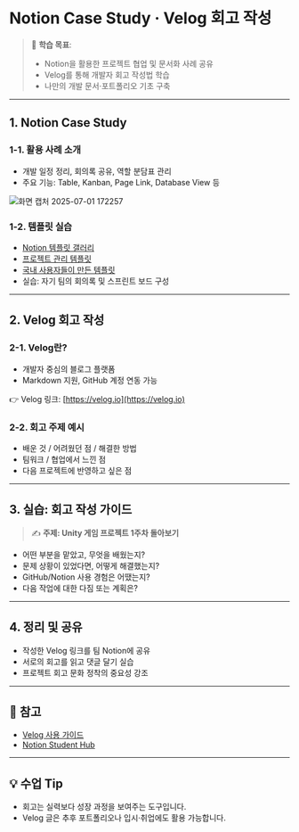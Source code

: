 # Notion Case Study · Velog 회고 작성

> 🎯 **학습 목표**:  
> - Notion을 활용한 프로젝트 협업 및 문서화 사례 공유  
> - Velog를 통해 개발자 회고 작성법 학습  
> - 나만의 개발 문서·포트폴리오 기초 구축

---

## 1. Notion Case Study

### 1-1. 활용 사례 소개
- 개발 일정 정리, 회의록 공유, 역할 분담표 관리
- 주요 기능: Table, Kanban, Page Link, Database View 등

![화면 캡처 2025-07-01 172257](https://github.com/user-attachments/assets/5fa2effc-481e-4e6e-8974-1e9ed32b15b5)


### 1-2. 템플릿 실습

- [Notion 템플릿 갤러리](https://www.notion.so/ko/templates)
- [프로젝트 관리 템플릿](https://www.notion.so/ko/templates/category/projects)
- [국내 사용자들이 만든 템플릿](https://www.notionbox.kr/)
- 실습: 자기 팀의 회의록 및 스프린트 보드 구성

---

## 2. Velog 회고 작성

### 2-1. Velog란?
- 개발자 중심의 블로그 플랫폼  
- Markdown 지원, GitHub 계정 연동 가능

👉 Velog 링크: [https://velog.io](https://velog.io)

### 2-2. 회고 주제 예시
- 배운 것 / 어려웠던 점 / 해결한 방법
- 팀워크 / 협업에서 느낀 점
- 다음 프로젝트에 반영하고 싶은 점

---

## 3. 실습: 회고 작성 가이드

> ✍️ **주제: Unity 게임 프로젝트 1주차 돌아보기**

- 어떤 부분을 맡았고, 무엇을 배웠는지?
- 문제 상황이 있었다면, 어떻게 해결했는지?
- GitHub/Notion 사용 경험은 어땠는지?
- 다음 작업에 대한 다짐 또는 계획은?

---

## 4. 정리 및 공유

- 작성한 Velog 링크를 팀 Notion에 공유
- 서로의 회고를 읽고 댓글 달기 실습
- 프로젝트 회고 문화 정착의 중요성 강조

---

## 📌 참고

- [Velog 사용 가이드](https://velog.io/@support/velog-사용법)
- [Notion Student Hub](https://www.notion.so/students)

---

## 💡 수업 Tip
- 회고는 실력보다 성장 과정을 보여주는 도구입니다.
- Velog 글은 추후 포트폴리오나 입시·취업에도 활용 가능합니다.
